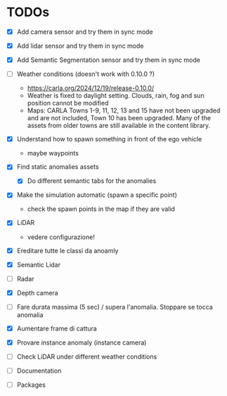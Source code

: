 # TODOs
- [x] Add camera sensor and try them in sync mode
- [x] Add lidar sensor and try them in sync mode
- [x] Add Semantic Segmentation sensor and try them in sync mode
- [ ] Weather conditions (doesn't work with 0.10.0 ?)
  - https://carla.org/2024/12/19/release-0.10.0/ 
  - Weather is fixed to daylight setting. Clouds, rain, fog and sun position cannot be modified
  - Maps: CARLA Towns 1-9, 11, 12, 13 and 15 have not been upgraded and are not included, Town 10 has been upgraded. Many of the assets from older towns are still available in the content library.
- [x] Understand how to spawn something in front of the ego vehicle
  - maybe waypoints
- [x] Find static anomalies assets 
  - [x] Do different semantic tabs for the anomalies
- [x] Make the simulation automatic (spawn a specific point)
  - check the spawn points in the map if they are valid
- [x] LiDAR
  - vedere configurazione!


- [x] Ereditare tutte le classi da anoamly
- [x] Semantic Lidar
- [ ] Radar
- [x] Depth camera
- [ ] Fare durata massima (5 sec) / supera l'anomalia. Stoppare se tocca anomalia
- [x] Aumentare frame di cattura
- [x] Provare instance anomaly (instance camera)
- [ ] Check LiDAR under different weather conditions
- [ ] Documentation
- [ ] Packages